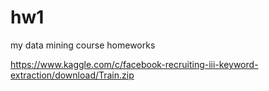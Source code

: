 # hw1
my data mining course homeworks


https://www.kaggle.com/c/facebook-recruiting-iii-keyword-extraction/download/Train.zip
